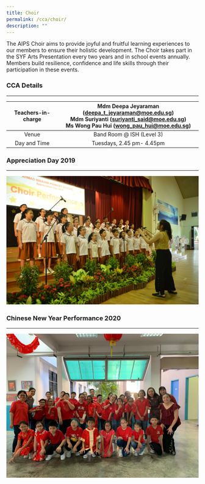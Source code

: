 ```yaml
---
title: Choir
permalink: /cca/choir/
description: ""
---
```

The AIPS Choir aims to provide joyful and fruitful learning experiences to our members to ensure their holistic development. The Choir takes part in the SYF Arts Presentation every two years and in school events annually. Members build resilience, confidence and life skills through their participation in these events.

### CCA Details
-----------

  

| Teachers-in-charge  | Mdm Deepa Jeyaraman (deepa_t_jeyaraman@moe.edu.sg) <br>Mdm Suriyanti (suriyanti_said@moe.edu.sg) <br>Ms Wong Pau Hui (wong_pau_hui@moe.edu.sg) |
|:---:|:---:|
| Venue | Band Room @ ISH (Level 3) |
| Day and Time | Tuesdays, 2.45 pm- 4.45pm |

  

### Appreciation Day 2019
---------------------

![Appreciation Day 2019](/images/Appreciation%20Day%2015%20Nov%202019_ok.jpg)

### Chinese New Year Performance 2020
---------------------------------

![Chinese New Year Performance 2020](/images/CNY%20eve_24%20Jan%2020%202.jpeg)